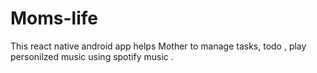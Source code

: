 # Moms-life
This react native android app helps Mother to manage tasks, todo , play personilzed music using spotify music .
